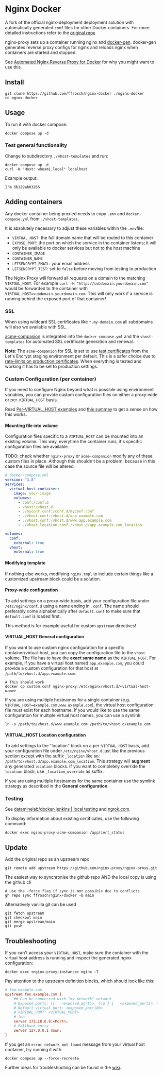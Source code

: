 # Nginx Docker

A fork of the official nginx-deployment deployment solution with automatically generated `conf` files for other Docker containers. For more detailed instructions refer to the [original repo](https://github.com/nginx-proxy/nginx-proxy)

nginx-proxy sets up a container running nginx and [docker-gen](https://github.com/nginx-proxy/docker-gen). docker-gen generates reverse proxy configs for nginx and reloads nginx when containers are started and stopped.

See [Automated Nginx Reverse Proxy for Docker](http://jasonwilder.com/blog/2014/03/25/automated-nginx-reverse-proxy-for-docker/) for why you might want to use this.

## Install

```shell
git clone https://github.com/ffrosch/nginx-docker ./nginx-docker
cd nginx-docker
```

## Usage

To run it with docker compose:

```console
docker compose up -d
```

### Test general functionality

Change to subdirectory `./vhost-templates` and run:

```console
docker compose up -d
curl -H "Host: whoami.local" localhost
```

Example output:

```console
I'm 5b129ab83266
```

## Adding containers

Any docker container being proxied needs to copy `.env` and `docker-compose.yml` from `./vhost-templates`.

It is absolutely necessary to adjust these variables within the `.env`file:

- `VIRTUAL_HOST`: the full domain name that will be routed to this container
- `EXPOSE_PORT`: the port on which the service in the container listens; it will only be available to docker services but not to the host machine
- `CONTAINER_IMAGE`
- `CONTAINER_NAME`
- `LETSENCRYPT_EMAIL`: your email address
- `LETSENCRYPT_TEST`: set to `false` before moving from testing to production

The Nginx Proxy will forward all requests on a domain to the matching `VIRTUAL_HOST`. For example `curl -H "http://subdomain.yourdomain.com"` would be forwarded to the container with `VIRTUAL_HOST=subdomain.yourdomain.com`. This will only work if a service is running behind the exposed port of that container!

### SSL

When using wildcard SSL certificates like `*.my-domain.com` all subdomains will also we available with SSL.

[acme-companion](https://github.com/nginx-proxy/acme-companion) is integrated into the `docker-compose.yml` and the `vhost-templates` for automated SSL certificate generation and renewal.

**Note**: The `acme-companion` for SSL is set to use [test certificates](https://github.com/nginx-proxy/acme-companion/blob/main/docs/Let's-Encrypt-and-ACME.md#test-certificates) from the Let's Encrypt staging environment per default. This is a safer choice due to [rate-limits on production certificates](https://letsencrypt.org/docs/rate-limits/). When everything is tested and working it has to be set to production settings.

### Custom Configuration (per container)

If you need to configure Nginx beyond what is possible using environment variables, you can provide custom configuration files on either a proxy-wide or per-`VIRTUAL_HOST` basis.

Read [Per-VIRTUAL_HOST examples](https://github.com/nginx-proxy/nginx-proxy/discussions/1643) and [this summay](https://github.com/nginx-proxy/nginx-proxy/issues/1398#issuecomment-587717134) to get a sense on how this works.

#### Mounting file into volume

Configuration files specific to a `VIRTUAL_HOST` can be mounted into an existing volume. This way, everytime the container runs, it's specific configuration files are available.

TODO: check whether `nginx-proxy` or `acme-companion` modify any of these custom files in place. Although this shouldn't be a problem, because in this case the source file will be altered.

```yml
# docker-compose.yml
version: "3.8"
services:
  virtual-host-container:
    image: your-image
    volumes:
      - conf:/conf.d
      - vhost:/vhost.d
      - ./myconf.conf:/conf.d/myconf.conf
      - ./vhost.conf:/vhost.d/app.example.com
      - ./vhost.conf:/vhost.d/www.app.example.com
      - ./vhost_location.conf:/vhost.d/app.example.com_location

volumes:
  conf:
    external: true
  vhost:
    external: true
```

#### Modifying template

If nothing else works, modifying `nginx.tmpl` to include certain things like a customized upstream block could be a solution.

#### Proxy-wide configuration

To add settings on a proxy-wide basis, add your configuration file under `/etc/nginx/conf.d` using a name ending in `.conf`. The name should preferably come alphabetically after `default.conf` to make sure that `default.conf` is loaded first.

This method is for example useful for custom `upstream` directives!

#### VIRTUAL_HOST General configuration

If you want to use custom nginx configuration for a specific container/virtual-host, you can copy the configuration file to the `vhost` volume. The file has to have the **exact same name** as the `VIRTUAL_HOST`. For example, if you have a virtual host named `app.example.com`, you could provide a custom configuration for that host at `/path/to/vhost.d/app.example.com`.

```shell
# This should work
docker cp custom.conf nginx-proxy:/etc/nginx/vhost.d/<virtual-host-name>
```

If you are using multiple hostnames for a single container (e.g. `VIRTUAL_HOST=example.com,www.example.com`), the virtual host configuration file must exist for each hostname. If you would like to use the same configuration for multiple virtual host names, you can use a symlink:

```shell
ln -s /path/to/vhost.d/www.example.com /path/to/vhost.d/example.com
```

#### VIRTUAL_HOST Location configuration

To add settings to the "location" block on a per-`VIRTUAL_HOST` basis, add your configuration file under `/etc/nginx/vhost.d` just like the previous section except with the suffix `_location` like so: `/path/to/vhost.d/app.example.com_location`.
This strategy will **augment** any generated `location` blocks. If you want to completely override the `location` block, use `_location_override` as suffix.

If you are using multiple hostnames for the same container use the symlink strategy as described in the **General configuration**.

### Testing

See [dataminelab/docker-jenkins | local testing](https://github.com/dataminelab/docker-jenkins-nginx-letsencrypt#local-testing) and [ngrok.com](https://ngrok.com/).

To display information about existing certificates, use the following command:

```shell
docker exec nginx-proxy-acme-companion /app/cert_status
```

## Update

Add the original repo as an upstream repo

```shell
git remote add upstream https://github.com/nginx-proxy/nginx-proxy.git
```

The easiest way to synchronise the github repo AND the local copy is using the github cli

```shell
# use the -force flag if sync is not possible due to conflicts
gh repo sync ffrosch/nginx-docker -b main
```

Alternatively vanilla git can be used

```shell
git fetch upstream
git checkout main
git merge upstream/main
git push
```

## Troubleshooting

If you can't access your `VIRTUAL_HOST`, make sure the container with the virtual host address is running and inspect the generated nginx configuration:

```shell
docker exec <nginx-proxy-instance> nginx -T
```

Pay attention to the upstream definition blocks, which should look like this:

```ini
# foo.example.com
upstream foo.example.com {
	## Can be connected with "my_network" network
	# Exposed ports: [{   <exposed_port1>  tcp } {   <exposed_port2>  tcp } ...]
	# Default virtual port: <exposed_port|80>
	# VIRTUAL_PORT: <VIRTUAL_PORT>
	# foo
	server 172.18.0.9:<Port>;
	# Fallback entry
	server 127.0.0.1 down;
}
```

If you get an `error network not found` message from your virtual host container, try running it with:

```shell
docker compose up --force-recreate
```

Further ideas for troubleshooting can be found in the [wiki](https://github.com/nginx-proxy/nginx-proxy/wiki/Troubleshooting).
